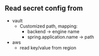 ## Read secret config from 
- vault
  - Customized path, mapping:
    - backend -> engine name
    - spring.application.name -> path
- aws
  - read key/value from region